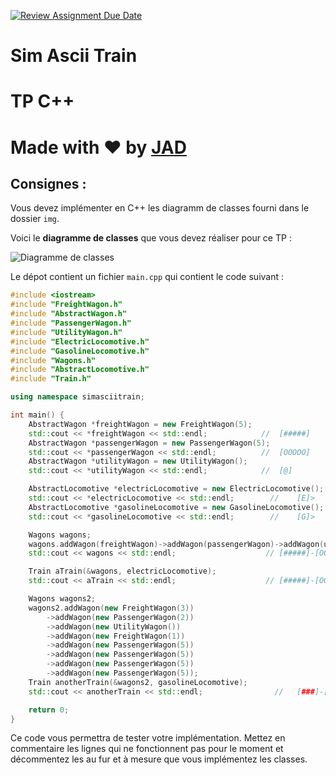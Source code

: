[![Review Assignment Due Date](https://classroom.github.com/assets/deadline-readme-button-22041afd0340ce965d47ae6ef1cefeee28c7c493a6346c4f15d667ab976d596c.svg)](https://classroom.github.com/a/4HQm7bOn)
# Sim Ascii Train

# TP C++

# Made with ❤️ by [JAD](mailto:jeanaymeric@gmail.com)

## Consignes :

Vous devez implémenter en C++ les diagramm de classes fourni dans le dossier `img`.

Voici le **diagramme de classes** que vous devez réaliser pour ce TP :

![Diagramme de classes](./img/simasciitrain.png)

Le dépot contient un fichier `main.cpp` qui contient le code suivant :

```cpp
#include <iostream>
#include "FreightWagon.h"
#include "AbstractWagon.h"
#include "PassengerWagon.h"
#include "UtilityWagon.h"
#include "ElectricLocomotive.h"
#include "GasolineLocomotive.h"
#include "Wagons.h"
#include "AbstractLocomotive.h"
#include "Train.h"

using namespace simasciitrain;

int main() {
	AbstractWagon *freightWagon = new FreightWagon(5);
	std::cout << *freightWagon << std::endl;            //	[#####]
	AbstractWagon *passengerWagon = new PassengerWagon(5);
	std::cout << *passengerWagon << std::endl;          //	[OOOOO]
	AbstractWagon *utilityWagon = new UtilityWagon();
	std::cout << *utilityWagon << std::endl;            //	[@]

	AbstractLocomotive *electricLocomotive = new ElectricLocomotive();
	std::cout << *electricLocomotive << std::endl;        //	[E]>
	AbstractLocomotive *gasolineLocomotive = new GasolineLocomotive();
	std::cout << *gasolineLocomotive << std::endl;        //	[G]>

	Wagons wagons;
	wagons.addWagon(freightWagon)->addWagon(passengerWagon)->addWagon(utilityWagon);
	std::cout << wagons << std::endl;                    //	[#####]-[OOOOO]-[@]

	Train aTrain(&wagons, electricLocomotive);
	std::cout << aTrain << std::endl;                    //	[#####]-[OOOOO]-[@]-[E]>

	Wagons wagons2;
	wagons2.addWagon(new FreightWagon(3))
		->addWagon(new PassengerWagon(2))
		->addWagon(new UtilityWagon())
		->addWagon(new FreightWagon(1))
		->addWagon(new PassengerWagon(5))
		->addWagon(new PassengerWagon(5))
		->addWagon(new PassengerWagon(5))
		->addWagon(new PassengerWagon(5));
	Train anotherTrain(&wagons2, gasolineLocomotive);
	std::cout << anotherTrain << std::endl;                //	[###]-[OO]-[@]-[#]-[OOOOO]-[OOOOO]-[OOOOO]-[OOOOO]-[G]>

	return 0;
}
```

Ce code vous permettra de tester votre implémentation. Mettez en commentaire les lignes qui ne fonctionnent pas pour le
moment et décommentez les au fur et à mesure que vous implémentez les classes.


